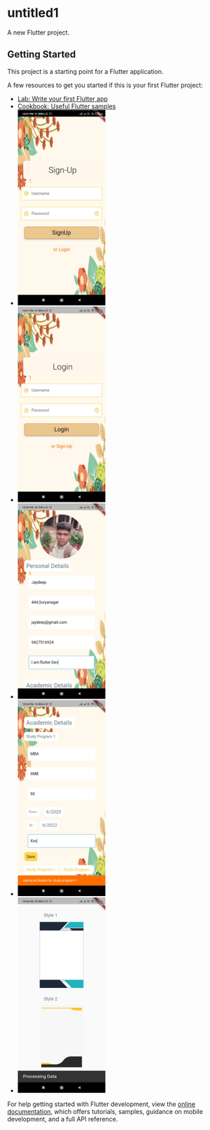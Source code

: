 # untitled1

A new Flutter project.

## Getting Started

This project is a starting point for a Flutter application.

A few resources to get you started if this is your first Flutter project:

- [Lab: Write your first Flutter app](https://docs.flutter.dev/get-started/codelab)
- [Cookbook: Useful Flutter samples](https://docs.flutter.dev/cookbook)
- <img alt="Alt text" src="assets/demo/signup.jpg" title="SignUp Screen" width=200/>
- <img alt="Alt text" src="assets/demo/login.jpg" title="Login Screen" width=200/>
- <img alt="Alt text" src="assets/demo/profile.jpg" title="Profile Screen" width=200/>
- <img alt="Alt text" src="assets/demo/acadmic.jpg" title="Detail Screen" width=200/>
- <img alt="Alt text" src="assets/demo/type.jpg" title="Select Resume Type Screen" width=200/>

For help getting started with Flutter development, view the
[online documentation](https://docs.flutter.dev/), which offers tutorials,
samples, guidance on mobile development, and a full API reference.
